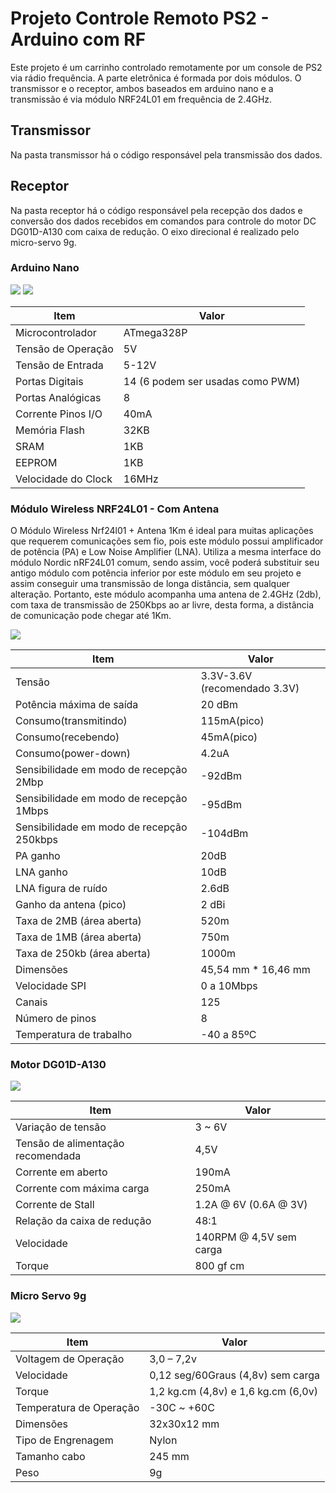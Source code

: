 # Projeto Controle Remoto PS2 - Arduino com RF

Este projeto é um carrinho controlado remotamente por um console de PS2 via rádio frequência. A parte eletrônica é formada por dois módulos. O transmissor e o receptor, ambos baseados em arduino nano e a transmissão é via módulo NRF24L01 em frequência de 2.4GHz.

## Transmissor

Na pasta transmissor há o código responsável pela transmissão dos dados. 

## Receptor

Na pasta receptor há o código responsável pela recepção dos dados e conversão dos dados recebidos em comandos para controle do motor DC DG01D-A130 com caixa de redução. O eixo direcional é realizado pelo micro-servo 9g.


### Arduino Nano

<img src="/assets/images/arduino-nano-esquema.jpg">

<img src="/assets/images/arduino-nano-pinout.png">

| Item | Valor |
| -----| ----- |
| Microcontrolador | ATmega328P |
| Tensão de Operação | 5V |
| Tensão de Entrada | 5-12V |
| Portas Digitais | 14 (6 podem ser usadas como PWM) |
| Portas Analógicas | 8 |
| Corrente Pinos I/O | 40mA |
| Memória Flash | 32KB |
| SRAM | 1KB |
| EEPROM | 1KB |
| Velocidade do Clock | 16MHz |


### Módulo Wireless NRF24L01 - Com Antena

O Módulo Wireless Nrf24l01 + Antena 1Km é ideal para muitas aplicações que requerem comunicações sem fio, pois este módulo possui amplificador de potência (PA) e Low Noise Amplifier (LNA). Utiliza a mesma interface do módulo Nordic nRF24L01 comum, sendo assim, você poderá substituir seu antigo módulo com potência inferior por este módulo em seu projeto e assim conseguir uma transmissão de longa distância, sem qualquer alteração. Portanto, este módulo acompanha uma antena de 2.4GHz (2db), com taxa de transmissão de 250Kbps ao ar livre, desta forma, a distância de comunicação pode chegar até 1Km.

<img src="/assets/images/nrf24l01-antena-1km.jpg">

| Item  | Valor |
| ----- | ----- |
| Tensão | 3.3V-3.6V (recomendado 3.3V) |
| Potência máxima de saída | 20 dBm |
| Consumo(transmitindo) | 115mA(pico) |
| Consumo(recebendo) | 45mA(pico) |
| Consumo(power-down) | 4.2uA |
| Sensibilidade em modo de recepção 2Mbp | -92dBm |
| Sensibilidade em modo de recepção 1Mbps | -95dBm |
| Sensibilidade em modo de recepção 250kbps | -104dBm |
| PA ganho | 20dB |
| LNA ganho | 10dB |
| LNA figura de ruído | 2.6dB |
| Ganho da antena (pico) | 2 dBi |
| Taxa de 2MB (área aberta) | 520m |
| Taxa de 1MB (área aberta) | 750m |
| Taxa de 250kb (área aberta) | 1000m |
| Dimensões | 45,54 mm * 16,46 mm |
| Velocidade SPI | 0 a 10Mbps |
| Canais | 125 |
| Número de pinos | 8 |
| Temperatura de trabalho | -40 a 85ºC |

### Motor DG01D-A130

<img src="/assets/images/motor-dc-3a6v.png">

| Item | Valor |
| -----| ----- |
| Variação de tensão | 3 ~ 6V |
| Tensão de alimentação recomendada | 4,5V |
| Corrente em aberto | 190mA |
| Corrente com máxima carga | 250mA |
| Corrente de Stall | 1.2A @ 6V (0.6A @ 3V) |
| Relação da caixa de redução | 48:1 |
| Velocidade | 140RPM @ 4,5V sem carga |
| Torque | 800 gf cm |

### Micro Servo 9g

<img src="/assets/images/micro-servo-9g.png">

| Item | Valor |
| -----| ----- |
| Voltagem de Operação | 3,0 – 7,2v |
| Velocidade | 0,12 seg/60Graus (4,8v) sem carga |
Torque | 1,2 kg.cm (4,8v) e 1,6 kg.cm (6,0v) |
| Temperatura de Operação | -30C ~ +60C |
| Dimensões | 32x30x12 mm | 
| Tipo de Engrenagem | Nylon |
| Tamanho cabo | 245 mm |
| Peso | 9g | 
